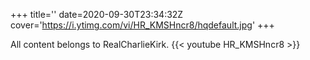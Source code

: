 +++
title=''
date=2020-09-30T23:34:32Z
cover='https://i.ytimg.com/vi/HR_KMSHncr8/hqdefault.jpg'
+++

All content belongs to RealCharlieKirk.
{{< youtube HR_KMSHncr8 >}}
